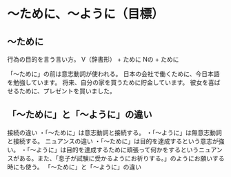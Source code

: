 # 〜ために、〜ように（目標）



## 〜ために
行為の目的を言う言い方。
V（辞書形） + ために Nの + ために

「〜ために」の前は意志動詞が使われる。
日本の会社で働くために、今日本語を勉強しています。
将来、自分の家を買うために貯金しています。
彼女を喜ばせるために、プレゼントを買いました。


## 「〜ために」と「〜ように」の違い
接続の違い ・「〜ために」は意志動詞と接続する。 ・「〜ように」は無意志動詞と接続する。  ニュアンスの違い ・「〜ために」は目的を達成するという意志が強い。 ・「〜ように」は目的を達成するために頑張って何かをするというニュアンスがある。また、「息子が試験に受かるようにお祈りする。」のようにお願いする時にも使う。
「～ために」と「～ように」の違い